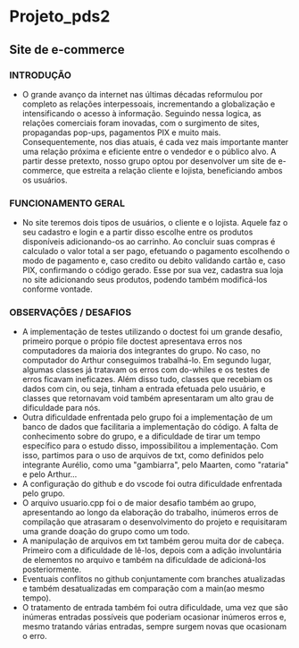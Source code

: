 # Projeto_pds2

## Site de e-commerce
 
 ### INTRODUÇÃO

  * O grande avanço da internet nas últimas décadas reformulou por completo as relações interpessoais, incrementando a globalização e intensificando o acesso à informação. Seguindo nessa logica, as relações comerciais foram inovadas, com o surgimento de sites, propagandas pop-ups, pagamentos PIX e muito mais. Consequentemente, nos dias atuais, é cada vez mais importante manter uma relação próxima e eficiente entre o vendedor e o público alvo. A partir desse pretexto, nosso grupo optou por desenvolver um site de e-commerce, que estreita a relação cliente e lojista, beneficiando ambos os usuários.

  ### FUNCIONAMENTO GERAL

  * No site teremos dois tipos de usuários, o cliente e o lojista. Aquele faz o seu cadastro e login e a partir disso escolhe entre os produtos disponíveis adicionando-os ao carrinho. Ao concluir suas compras é calculado o valor total a ser pago, efetuando o pagamento escolhendo o modo de pagamento e, caso credito ou debito validando cartão e, caso PIX, confirmando o código gerado. Esse por sua vez, cadastra sua loja no site adicionando seus produtos, podendo também modificá-los conforme vontade.

  ### OBSERVAÇÕES / DESAFIOS

  - A implementação de testes utilizando o doctest foi um grande desafio, primeiro porque o própio file doctest apresentava erros nos computadores da maioria dos integrantes do grupo. No caso, no computador do Arthur conseguimos trabalhá-lo. Em segundo lugar, algumas classes já tratavam os erros com do-whiles e os testes de erros ficavam ineficazes. Além disso tudo, classes que recebiam os dados com cin, ou seja, tinham a entrada efetuada pelo usuário, e classes que retornavam void também apresentaram um alto grau de dificuldade para nós.
  - Outra dificuldade enfrentada pelo grupo foi a implementação de um banco de dados que facilitaria a implementação do código. A falta de conhecimento sobre do grupo, e a dificuldade de tirar um tempo específico para o estudo disso, impossibilitou a implementação. Com isso, partimos para o uso de arquivos de txt, como definidos pelo integrante Aurélio, como uma "gambiarra", pelo Maarten, como "rataria" e pelo Arthur...
  - A configuração do github e do vscode foi outra dificuldade enfrentada pelo grupo.
  - O arquivo usuario.cpp foi o de maior desafio também ao grupo, apresentando ao longo da elaboração do trabalho, inúmeros erros de compilação que atrasaram o desenvolvimento do projeto e requisitaram uma grande doação do grupo como um todo. 
  - A manipulação de arquivos em txt também gerou muita dor de cabeça. Primeiro com a dificuldade de lê-los, depois com a adição involuntária de elementos no arquivo e também na dificuldade de adicioná-los posteriormente.
  - Eventuais conflitos no github conjuntamente com branches atualizadas e também desatualizadas em comparação com a main(ao mesmo tempo).
  - O tratamento de entrada também foi outra dificuldade, uma vez que são inúmeras entradas possíveis que poderiam ocasionar inúmeros erros e, mesmo tratando várias entradas, sempre surgem novas que ocasionam o erro.



